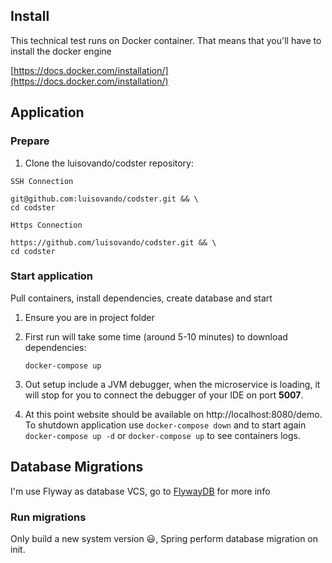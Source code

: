 ## Install

This technical test runs on Docker container. That means that you'll have to install the docker engine

[https://docs.docker.com/installation/](https://docs.docker.com/installation/)

## Application

### Prepare

1. Clone the luisovando/codster repository:
```
SSH Connection 

git@github.com:luisovando/codster.git && \
cd codster
```

```
Https Connection 

https://github.com/luisovando/codster.git && \
cd codster
```
### Start application

Pull containers, install dependencies, create database and start

1. Ensure you are in project folder
2. First run will take some time (around 5-10 minutes) to download dependencies:
   ```
   docker-compose up
   ```
3. Out setup include a JVM debugger, when the microservice is loading, it will stop for you to 
connect the debugger of your IDE on port **5007**.   

4. At this point website should be available on http://localhost:8080/demo.  
To shutdown application use `docker-compose down` and to start again `docker-compose up -d` or 
`docker-compose up` to see containers logs.

  
 ## Database Migrations
   
 I'm use Flyway as database VCS, go to [FlywayDB](https://flywaydb.org) for more info

 ### Run migrations

 Only build a new system version 😃, Spring perform database migration on init.
